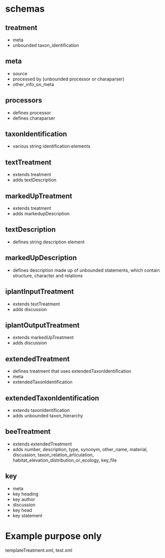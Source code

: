 schemas
=======
treatment 
------
- meta
- unbounded taxon_identification

meta
------
- source
- processed by (unbounded processor or charaparser)
- other_info_on_meta

processors
------
- defines processor
- defines charaparser

taxonIdentification
------
- various string identification elements

textTreatment
------
- extends treatment
- adds textDescription

markedUpTreatment
------
- extends treatment
- adds markedupDescription

textDescription
------
- defines string description element

markedUpDescription
------
- defines description made up of unbounded statements, which contain structure, character and relations

iplantInputTreatment
------
- extends textTreatment
- adds discussion 

iplantOutputTreatment
------
- extends markedUpTreatment
- adds discussion

extendedTreatment
------
- defines treatment that uses extendedTaxonIdentification
- meta
- extendedTaxonIdentification

extendedTaxonIdentification
------
- extends taxonIdentification
- adds unbounded taxon_hierarchy

beeTreatment
------
- extends extendedTreatment
- adds number, description, type, synonym, other_name, material, discussion, taxon_relation_articulation, habitat_elevation_distribution_or_ecology, key_file

key
------
- meta
- key heading
- key author
- discussion
- key head
- key statement

Example purpose only
=======
templateTreatment.xml, test.xml
